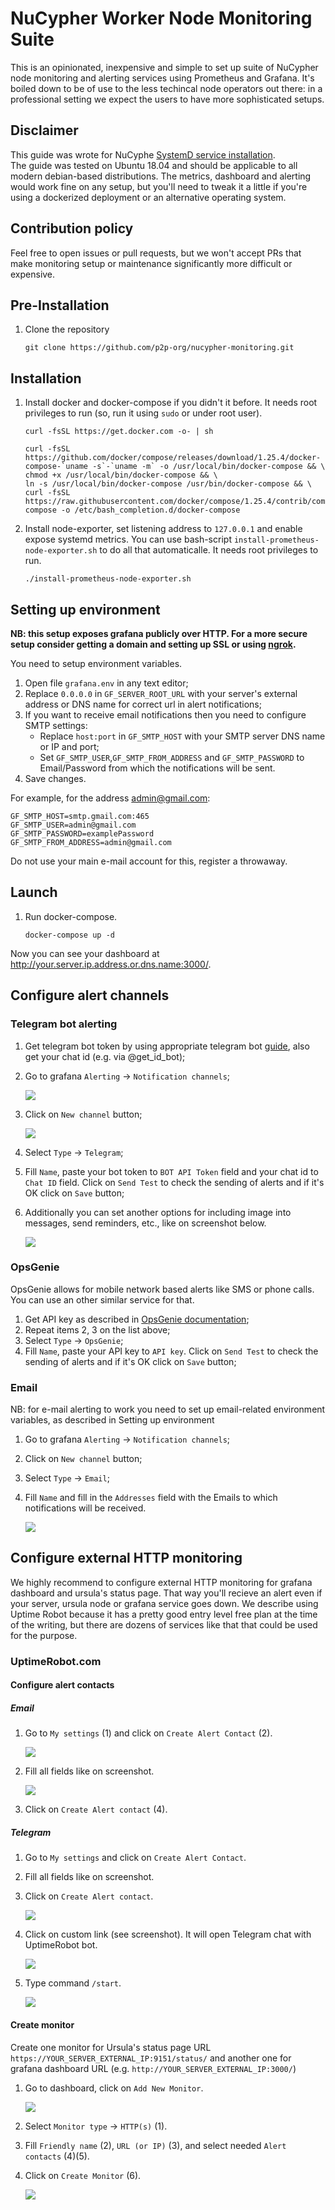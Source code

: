# NuCypher Worker Node Monitoring Suite

This is an opinionated, inexpensive and simple to set up suite of NuCypher node monitoring and alerting services using Prometheus and Grafana. It's boiled down to be of use to the less techincal node operators out there: in a professional setting we expect the users to have more sophisticated setups. 

## Disclaimer

This guide was wrote for NuCyphe [SystemD service installation](https://docs.nucypher.com/en/latest/guides/installation_guide.html#systemd-service-installation).  
The guide was tested on Ubuntu 18.04 and should be applicable to all modern debian-based distributions. The metrics, dashboard and alerting would work fine on any setup, but you'll need to tweak it a little if you're using a dockerized deployment or an alternative operating system.

## Contribution policy

Feel free to open issues or pull requests, but we won't accept PRs that make monitoring setup or maintenance significantly more difficult or expensive.


## Pre-Installation

1. Clone the repository

    ```shell
    git clone https://github.com/p2p-org/nucypher-monitoring.git
    ```

## Installation

1. Install docker and docker-compose if you didn't it before. It needs root privileges to run (so, run it using `sudo` or under root user).

    ```shell
    curl -fsSL https://get.docker.com -o- | sh

    curl -fsSL https://github.com/docker/compose/releases/download/1.25.4/docker-compose-`uname -s`-`uname -m` -o /usr/local/bin/docker-compose && \
    chmod +x /usr/local/bin/docker-compose && \
    ln -s /usr/local/bin/docker-compose /usr/bin/docker-compose && \
    curl -fsSL https://raw.githubusercontent.com/docker/compose/1.25.4/contrib/completion/bash/docker-compose -o /etc/bash_completion.d/docker-compose
    ```

2. Install node-exporter, set listening address to `127.0.0.1` and enable expose systemd metrics.
You can use bash-script `install-prometheus-node-exporter.sh` to do all that automaticalle. It needs root privileges to run.

    ```shell
    ./install-prometheus-node-exporter.sh
    ```

## Setting up environment

**NB: this setup exposes grafana publicly over HTTP. For a more secure setup consider getting a domain and setting up SSL or using [ngrok](https://ngrok.com/).**

You need to setup environment variables.

1. Open file `grafana.env` in any text editor;
2. Replace `0.0.0.0` in `GF_SERVER_ROOT_URL` with your server's external address or DNS name for correct url in alert notifications;
3. If you want to receive email notifications then you need to configure SMTP settings:
    * Replace `host:port` in `GF_SMTP_HOST` with your SMTP server DNS name or IP and port;
    * Set `GF_SMTP_USER`,`GF_SMTP_FROM_ADDRESS` and `GF_SMTP_PASSWORD` to Email/Password from which the notifications will be sent.
4. Save changes.

For example, for the address admin@gmail.com:
```shell
GF_SMTP_HOST=smtp.gmail.com:465
GF_SMTP_USER=admin@gmail.com
GF_SMTP_PASSWORD=examplePassword
GF_SMTP_FROM_ADDRESS=admin@gmail.com
```

Do not use your main e-mail account for this, register a throwaway.

## Launch

1. Run docker-compose.

    ```shell
    docker-compose up -d
    ```

Now you can see your dashboard at http://your.server.ip.address.or.dns.name:3000/.

## Configure alert channels

### Telegram bot alerting

1. Get telegram bot token by using appropriate telegram bot [guide](https://core.telegram.org/bots#6-botfather), also get your chat id (e.g. via @get_id_bot);
2. Go to grafana `Alerting` -> `Notification channels`;

    ![](./.pics/telegram_1.png)

3. Click on `New channel` button;

    ![](./.pics/telegram_2.png)

4. Select `Type` -> `Telegram`;
5. Fill `Name`, paste your bot token to `BOT API Token` field and your chat id to `Chat ID` field. Click on `Send Test` to check the sending of alerts and if it's OK click on `Save` button;
6. Additionally you can set another options for including image  into messages, send reminders, etc., like on screenshot below.

    ![](./.pics/telegram_3.png)

### OpsGenie
OpsGenie allows for mobile network based alerts like SMS or phone calls. You can use an other similar service for that.

1. Get API key as described in [OpsGenie documentation](https://docs.opsgenie.com/docs/api-key-management);
2. Repeat items 2, 3 on the list above;
4. Select `Type` -> `OpsGenie`;
5. Fill `Name`, paste your API key to `API key`. Click on `Send Test` to check the sending of alerts and if it's OK click on `Save` button;

### Email

NB: for e-mail alerting to work you need to set up email-related environment variables, as described in Setting up environment

1. Go to grafana `Alerting` -> `Notification channels`;
2. Click on `New channel` button;
3. Select `Type` -> `Email`;
4. Fill `Name` and fill in the `Addresses` field with the Emails to which notifications will be received.

    ![](./.pics/email_1.png)

## Configure external HTTP monitoring

We highly recommend to configure external HTTP monitoring for grafana dashboard and ursula's status page. That way you'll recieve an alert even if your server, ursula node or grafana service goes down. We describe using Uptime Robot because it has a pretty good entry level free plan at the time of the writing, but there are dozens of services like that that could be used for the purpose.

### UptimeRobot.com

#### Configure alert contacts

##### Email

1. Go to `My settings` (1) and click on `Create Alert Contact` (2).

    ![](./.pics/uptimerobot_3.png)

2. Fill all fields like on screenshot.

    ![](./.pics/uptimerobot_7.png)

3. Click on `Create Alert contact` (4).

##### Telegram

1. Go to `My settings` and click on `Create Alert Contact`.
2. Fill all fields like on screenshot.
3. Click on `Create Alert contact`.

    ![](./.pics/uptimerobot_4.png)

4. Click on custom link (see screenshot). It will open Telegram chat with UptimeRobot bot.

    ![](./.pics/uptimerobot_5.png)

5. Type command `/start`.

    ![](./.pics/uptimerobot_6.png)


#### Create monitor

Create one monitor for Ursula's status page URL `https://YOUR_SERVER_EXTERNAL_IP:9151/status/` and another one for grafana dashboard URL (e.g. `http://YOUR_SERVER_EXTERNAL_IP:3000/`)

1. Go to dashboard, click on `Add New Monitor`.

    ![](./.pics/uptimerobot_1.png)

2. Select `Monitor type` -> `HTTP(s)` (1).
3. Fill `Friendly name` (2), `URL (or IP)` (3), and select needed `Alert contacts` (4)(5).
4. Click on `Create Monitor` (6).

    ![](./.pics/uptimerobot_2.png)

